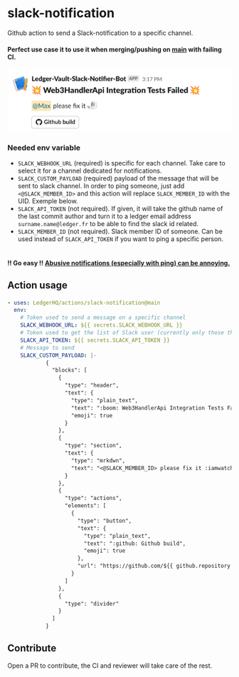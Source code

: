 # slack-notification

Github action to send a Slack-notification to a specific channel.
#### Perfect use case it to use it when merging/pushing on <ins>main</ins> with failing CI.

![img.png](notification-example.png)

### Needed env variable
- `SLACK_WEBHOOK_URL` (required) is specific for each channel. Take care to select it for a channel dedicated for notifications.
- `SLACK_CUSTOM_PAYLOAD` (required) payload of the message that will be sent to slack channel. In order to ping someone, just add `<@SLACK_MEMBER_ID>` and this action will replace `SLACK_MEMBER_ID` with the UID. Exemple below.
- `SLACK_API_TOKEN` (not required). If given, it will take the github name of the last commit author and turn it to a ledger email address `surname.name@ledger.fr` to be able to find the slack id related.
- `SLACK_MEMBER_ID` (not required). Slack member ID of someone. Can be used instead of `SLACK_API_TOKEN` if you want to ping a specific person.
#### <br> !! Go easy !! <ins> Abusive notifications (especially with ping) can be annoying. </ins>

## Action usage

```yaml
- uses: LedgerHQ/actions/slack-notification@main
  env:
    # Token used to send a message on a specific channel 
    SLACK_WEBHOOK_URL: ${{ secrets.SLACK_WEBHOOK_URL }}
    # Token used to get the list of Slack user (currently only those that are in #vault-pi-x--xxx 
    SLACK_API_TOKEN: ${{ secrets.SLACK_API_TOKEN }}
    # Message to send 
    SLACK_CUSTOM_PAYLOAD: |-
            {
              "blocks": [
                {
                  "type": "header",
                  "text": {
                    "type": "plain_text",
                    "text": ":boom: Web3HandlerApi Integration Tests Failed :boom:",
                    "emoji": true
                  }
                },
                {
                  "type": "section",
                  "text": {
                    "type": "mrkdwn",
                    "text": "<@SLACK_MEMBER_ID> please fix it :iamwatchingyou:"
                  }
                },
                {
                  "type": "actions",
                  "elements": [
                    {
                      "type": "button",
                      "text": {
                        "type": "plain_text",
                        "text": ":github: Github build",
                        "emoji": true
                      },
                      "url": "https://github.com/${{ github.repository }}/actions/runs/${{ github.run_id }}"
                    }
                  ]
                },
                {
                  "type": "divider"
                }
              ]
            }
```

## Contribute

Open a PR to contribute, the CI and reviewer will take care of the rest.
